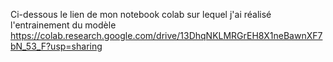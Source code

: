 Ci-dessous le lien de mon notebook colab sur lequel j'ai réalisé l'entrainement du modèle
https://colab.research.google.com/drive/13DhqNKLMRGrEH8X1neBawnXF7bN_53_F?usp=sharing
